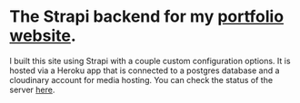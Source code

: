 # The Strapi backend for my [portfolio website](https://bretts.dev).

I built this site using Strapi with a couple custom configuration options. It is hosted via a Heroku app that is connected to a postgres database and a cloudinary account for media hosting. You can check the status of the server [here](https://strapi.bretts.dev).

